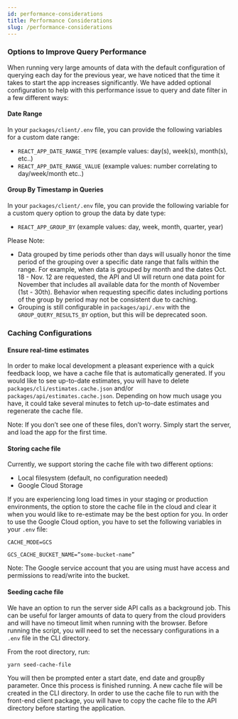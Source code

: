 ```yaml
---
id: performance-considerations
title: Performance Considerations
slug: /performance-considerations
---
```


### Options to Improve Query Performance

When running very large amounts of data with the default configuration of querying each day for the previous year, we have noticed that the time it takes to start the app increases significantly. We have added optional configuration to help with this performance issue to query and date filter in a few different ways:

#### Date Range

In your `packages/client/.env` file, you can provide the following variables for a custom date range:

- `REACT_APP_DATE_RANGE_TYPE` (example values: day(s), week(s), month(s), etc..)
- `REACT_APP_DATE_RANGE_VALUE` (example values: number correlating to day/week/month etc..)

#### Group By Timestamp in Queries

In your `packages/client/.env` file, you can provide the following variable for a custom query option to group the data by date type:

- `REACT_APP_GROUP_BY` (example values: day, week, month, quarter, year)


Please Note: 
- Data grouped by time periods other than days will usually honor the time period of the grouping over a specific date range that falls within the range. For example, when data is grouped by month and the dates Oct. 18 - Nov. 12 are requested, the API and UI will return one data point for November that includes all available data for the month of November (1st - 30th). Behavior when requesting specific dates including portions of the group by period may not be consistent due to caching.
- Grouping is still configurable in `packages/api/.env` with the `GROUP_QUERY_RESULTS_BY` option, but this will be deprecated soon.

### Caching Configurations

#### Ensure real-time estimates

In order to make local development a pleasant experience with a quick feedback loop, we have a cache file that is automatically generated. If you would like to see up-to-date estimates, you will have to delete `packages/cli/estimates.cache.json` and/or `packages/api/estimates.cache.json`. Depending on how much usage you have, it could take several minutes to fetch up-to-date estimates and regenerate the cache file.

Note: If you don’t see one of these files, don’t worry. Simply start the server, and load the app for the first time.

#### Storing cache file

Currently, we support storing the cache file with two different options:

- Local filesystem (default, no configuration needed)
- Google Cloud Storage

If you are experiencing long load times in your staging or production environments, the option to store the cache file in the cloud and clear it when you would like to re-estimate may be the best option for you. In order to use the Google Cloud option, you have to set the following variables in your `.env` file:

`CACHE_MODE=GCS`

`GCS_CACHE_BUCKET_NAME=”some-bucket-name”`

Note: The Google service account that you are using must have access and permissions to read/write into the bucket.


#### Seeding cache file

We have an option to run the server side API calls as a background job. This can be useful for larger amounts of data to query from the cloud providers and will have no timeout limit when running with the browser. Before running the script, you will need to set the necessary configurations in a `.env` file in the CLI directory.

From the root directory, run:

`yarn seed-cache-file`

You will then be prompted enter a start date, end date and groupBy parameter. Once this process is finished running. A new cache file will be created in the CLI directory. In order to use the cache file to run with the front-end client package, you will have to copy the cache file to the API directory before starting the application.